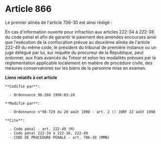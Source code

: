 # Article 866

Le premier alinéa de l'article 706-30 est ainsi rédigé :

En cas d'information ouverte pour infraction aux articles 222-34 à 222-38 du code pénal et afin de garantir le paiement des
amendes encourues ainsi que l'exécution de la confiscation prévue au deuxième alinéa de l'article 222-49 du même code, le
président du tribunal de première instance ou un juge délégué par lui, sur requête du procureur de la République, peut
ordonner, aux frais avancés du Trésor et selon les modalités prévues par la réglementation applicable localement en matière
de procédure civile, des mesures conservatoires sur les biens de la personne mise en examen.

**Liens relatifs à cet article**

	**Codifié par**:

	  - Ordonnance 96-268 1996-03-28

	**Modifié par**:

	  - Ordonnance n°98-729 du 20 août 1998 - art. 2 () JORF 22 août 1998

	**Cite**:

	  - Code pénal - art. 222-49 (M)
	  - Code pénal 222-34 à 222-38, 222-49
	  - CODE DE PROCEDURE PENALE - art. 706-30 (MMN)
